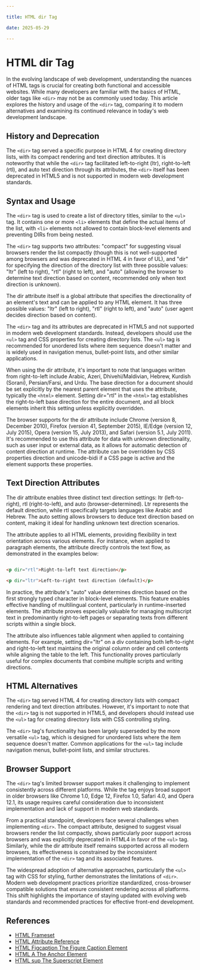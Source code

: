 ```yaml
---

title: HTML dir Tag

date: 2025-05-29

---
```



# HTML dir Tag

In the evolving landscape of web development, understanding the nuances of HTML tags is crucial for creating both functional and accessible websites. While many developers are familiar with the basics of HTML, older tags like `<dir>` may not be as commonly used today. This article explores the history and usage of the `<dir>` tag, comparing it to modern alternatives and examining its continued relevance in today's web development landscape.


## History and Deprecation

The `<dir>` tag served a specific purpose in HTML 4 for creating directory lists, with its compact rendering and text direction attributes. It is noteworthy that while the `<dir>` tag facilitated left-to-right (ltr), right-to-left (rtl), and auto text direction through its attributes, the `<dir>` itself has been deprecated in HTML5 and is not supported in modern web development standards.


## Syntax and Usage

The `<dir>` tag is used to create a list of directory titles, similar to the `<ul>` tag. It contains one or more `<li>` elements that define the actual items of the list, with `<li>` elements not allowed to contain block-level elements and preventing DIRs from being nested.

The `<dir>` tag supports two attributes: "compact" for suggesting visual browsers render the list compactly (though this is not well-supported among browsers and was deprecated in HTML 4 in favor of UL), and "dir" for specifying the direction of the directory list with three possible values: "ltr" (left to right), "rtl" (right to left), and "auto" (allowing the browser to determine text direction based on content, recommended only when text direction is unknown).

The dir attribute itself is a global attribute that specifies the directionality of an element's text and can be applied to any HTML element. It has three possible values: "ltr" (left to right), "rtl" (right to left), and "auto" (user agent decides direction based on content).

The `<dir>` tag and its attributes are deprecated in HTML5 and not supported in modern web development standards. Instead, developers should use the `<ul>` tag and CSS properties for creating directory lists. The `<ul>` tag is recommended for unordered lists where item sequence doesn't matter and is widely used in navigation menus, bullet-point lists, and other similar applications.

When using the dir attribute, it's important to note that languages written from right-to-left include Arabic, Azeri, Dhivehi/Maldivian, Hebrew, Kurdish (Sorani), Persian/Farsi, and Urdu. The base direction for a document should be set explicitly by the nearest parent element that uses the attribute, typically the `<html>` element. Setting dir="rtl" in the `<html>` tag establishes the right-to-left base direction for the entire document, and all block elements inherit this setting unless explicitly overridden.

The browser supports for the dir attribute include Chrome (version 8, December 2010), Firefox (version 41, September 2015), IE/Edge (version 12, July 2015), Opera (version 15, July 2013), and Safari (version 5.1, July 2011). It's recommended to use this attribute for data with unknown directionality, such as user input or external data, as it allows for automatic detection of content direction at runtime. The attribute can be overridden by CSS properties direction and unicode-bidi if a CSS page is active and the element supports these properties.


## Text Direction Attributes

The dir attribute enables three distinct text direction settings: ltr (left-to-right), rtl (right-to-left), and auto (browser-determined). Ltr represents the default direction, while rtl specifically targets languages like Arabic and Hebrew. The auto setting allows browsers to deduce text direction based on content, making it ideal for handling unknown text direction scenarios.

The attribute applies to all HTML elements, providing flexibility in text orientation across various elements. For instance, when applied to paragraph elements, the attribute directly controls the text flow, as demonstrated in the examples below:

```html

<p dir="rtl">Right-to-left text direction</p>

<p dir="ltr">Left-to-right text direction (default)</p>

```

In practice, the attribute's "auto" value determines direction based on the first strongly typed character in block-level elements. This feature enables effective handling of multilingual content, particularly in runtime-inserted elements. The attribute proves especially valuable for managing multiscript text in predominantly right-to-left pages or separating texts from different scripts within a single block.

The attribute also influences table alignment when applied to containing elements. For example, setting dir="ltr" on a div containing both left-to-right and right-to-left text maintains the original column order and cell contents while aligning the table to the left. This functionality proves particularly useful for complex documents that combine multiple scripts and writing directions.


## HTML Alternatives

The `<dir>` tag served HTML 4 for creating directory lists with compact rendering and text direction attributes. However, it's important to note that the `<dir>` tag is not supported in HTML5, and developers should instead use the `<ul>` tag for creating directory lists with CSS controlling styling.

The `<dir>` tag's functionality has been largely superseded by the more versatile `<ul>` tag, which is designed for unordered lists where the item sequence doesn't matter. Common applications for the `<ul>` tag include navigation menus, bullet-point lists, and similar structures.


## Browser Support

The `<dir>` tag's limited browser support makes it challenging to implement consistently across different platforms. While the tag enjoys broad support in older browsers like Chrome 1.0, Edge 12, Firefox 1.0, Safari 4.0, and Opera 12.1, its usage requires careful consideration due to inconsistent implementation and lack of support in modern web standards.

From a practical standpoint, developers face several challenges when implementing `<dir>`. The compact attribute, designed to suggest visual browsers render the list compactly, shows particularly poor support across browsers and was explicitly deprecated in HTML4 in favor of the `<ul>` tag. Similarly, while the dir attribute itself remains supported across all modern browsers, its effectiveness is constrained by the inconsistent implementation of the `<dir>` tag and its associated features.

The widespread adoption of alternative approaches, particularly the `<ul>` tag with CSS for styling, further demonstrates the limitations of `<dir>`. Modern web development practices prioritize standardized, cross-browser compatible solutions that ensure consistent rendering across all platforms. This shift highlights the importance of staying updated with evolving web standards and recommended practices for effective front-end development.

## References

- [HTML Frameset](https://github.com/serpuniversity/learn/blob/main/html/HTML%20Frameset.md)
- [HTML Attribute Reference](https://github.com/serpuniversity/learn/blob/main/html/HTML%20Attribute%20Reference.md)
- [HTML Figcaption The Figure Caption Element](https://github.com/serpuniversity/learn/blob/main/html/HTML%20Figcaption%20The%20Figure%20Caption%20Element.md)
- [HTML A The Anchor Element](https://github.com/serpuniversity/learn/blob/main/html/HTML%20A%20The%20Anchor%20Element.md)
- [HTML sup The Superscript Element](https://github.com/serpuniversity/learn/blob/main/html/HTML%20sup%20The%20Superscript%20Element.md)